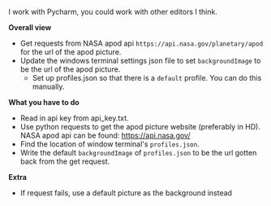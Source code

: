 I work with Pycharm, you could work with other editors I think.

**Overall view**
* Get requests from NASA apod api `https://api.nasa.gov/planetary/apod`
for the url of the apod picture.
* Update the windows terminal settings json file to set `backgroundImage` to be the url of the apod picture.
    * Set up profiles.json so that there is a `default` profile. You can do this manually. 
    

**What you have to do**
* Read in api key from api_key.txt.
* Use python requests to get the apod picture website (preferably in HD). NASA apod api can be found: https://api.nasa.gov/ 
* Find the location of window terminal's `profiles.json`.
* Write the default `backgroundImage` of `profiles.json` to be the url gotten back from the get request.

**Extra**
* If request fails, use a default picture as the background instead
